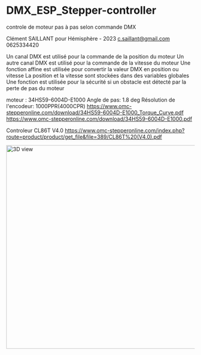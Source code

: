 # DMX_ESP_Stepper-controller

controle de moteur pas à pas selon commande DMX

Clément SAILLANT pour Hémisphère - 2023
c.saillant@gmail.com
0625334420

Un canal DMX est utilisé pour la commande de la position du moteur
Un autre canal DMX est utilisé pour la commande de la vitesse du moteur
Une fonction affine est utilisée pour convertir la valeur DMX en position ou vitesse
La position et la vitesse sont stockées dans des variables globales
Une fonction est utilisée pour la sécurité si un obstacle est détecté par la perte de pas du moteur

moteur : 34HS59-6004D-E1000
Angle de pas: 1.8 deg
Résolution de l'encodeur: 1000PPR(4000CPR)
https://www.omc-stepperonline.com/download/34HS59-6004D-E1000_Torque_Curve.pdf
https://www.omc-stepperonline.com/download/34HS59-6004D-E1000.pdf

Controleur CL86T V4.0
https://www.omc-stepperonline.com/index.php?route=product/product/get_file&file=389/CL86T%20(V4.0).pdf

<img width="545" alt="3D view" src="https://github.com/electron-rare/DMX_ESP_Stepper-controller/assets/108685187/e1c40d03-097e-4f09-b654-c9919626e945">
